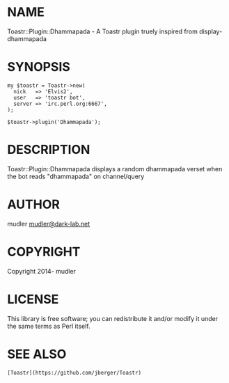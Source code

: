 # NAME

Toastr::Plugin::Dhammapada - A Toastr plugin truely inspired from display-dhammapada

# SYNOPSIS

	my $toastr = Toastr->new(
	  nick   => 'Elvis2',
	  user   => 'toastr bot',
	  server => 'irc.perl.org:6667', 
	);

	$toastr->plugin('Dhammapada');

# DESCRIPTION

Toastr::Plugin::Dhammapada displays a random dhammapada verset when the bot reads "dhammapada" on channel/query

# AUTHOR

mudler <mudler@dark-lab.net>

# COPYRIGHT

Copyright 2014- mudler

# LICENSE

This library is free software; you can redistribute it and/or modify
it under the same terms as Perl itself.

# SEE ALSO

	[Toastr](https://github.com/jberger/Toastr)
